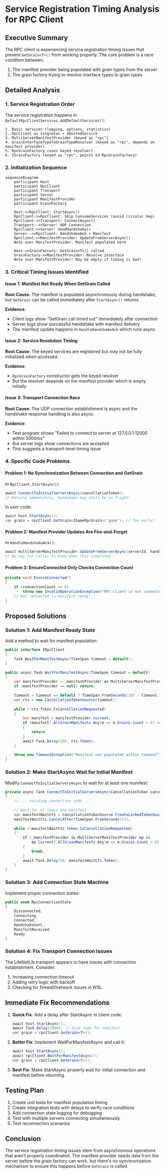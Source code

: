 # Service Registration Timing Analysis for RPC Client

## Executive Summary

The RPC client is experiencing service registration timing issues that prevent `GetGrain<T>()` from working properly. The core problem is a race condition between:
1. The manifest provider being populated with grain types from the server
2. The grain factory trying to resolve interface types to grain types

## Detailed Analysis

### 1. Service Registration Order

The service registration happens in `DefaultRpcClientServices.AddDefaultServices()`:

```
1. Basic services (logging, options, statistics)
2. RpcClient as singleton + IHostedService
3. MultiServerManifestProvider (keyed as "rpc")
4. GrainInterfaceTypeToGrainTypeResolver (keyed as "rpc", depends on manifest provider)
5. RpcGrainFactory (uses keyed resolver)
6. IGrainFactory (keyed as "rpc", points to RpcGrainFactory)
```

### 2. Initialization Sequence

```mermaid
sequenceDiagram
    participant Host
    participant RpcClient
    participant Transport
    participant Server
    participant ManifestProvider
    participant GrainFactory

    Host->>RpcClient: StartAsync()
    RpcClient->>RpcClient: Skip ConsumeServices (avoid circular dep)
    RpcClient->>Transport: ConnectAsync()
    Transport-->>Server: UDP Connection
    RpcClient->>Server: SendHandshake()
    Server-->>RpcClient: HandshakeAck + Manifest
    RpcClient->>ManifestProvider: UpdateFromServerAsync()
    Note over ManifestProvider: Manifest populated here
    
    Host->>GrainFactory: GetGrain<T>() called
    GrainFactory->>ManifestProvider: Resolve interface
    Note over ManifestProvider: May be empty if timing is bad!
```

### 3. Critical Timing Issues Identified

#### Issue 1: Manifest Not Ready When GetGrain Called

**Root Cause**: The manifest is populated asynchronously during handshake, but `GetGrain` can be called immediately after `StartAsync()` returns.

**Evidence**:
- Client logs show "GetGrain call timed out" immediately after connection
- Server logs show successful handshake with manifest delivery
- The manifest update happens in `HandleHandshakeAck` which runs async

#### Issue 2: Service Resolution Timing

**Root Cause**: The keyed services are registered but may not be fully initialized when accessed.

**Evidence**:
- `RpcGrainFactory` constructor gets the keyed resolver
- But the resolver depends on the manifest provider which is empty initially

#### Issue 3: Transport Connection Race

**Root Cause**: The UDP connection establishment is async and the handshake response handling is also async.

**Evidence**:
- Test program shows "Failed to connect to server at 127.0.0.1:12000 within 5000ms"
- But server logs show connections are accepted
- This suggests a transport-level timing issue

### 4. Specific Code Problems

#### Problem 1: No Synchronization Between Connection and GetGrain

In `RpcClient.StartAsync()`:
```csharp
await ConnectToInitialServersAsync(cancellationToken);
// Returns immediately, handshake may still be in flight!
```

In user code:
```csharp
await host.StartAsync();
var grain = rpcClient.GetGrain<IGameRpcGrain>("game"); // Too early!
```

#### Problem 2: Manifest Provider Updates Are Fire-and-Forget

In `HandleHandshakeAck()`:
```csharp
await multiServerManifestProvider.UpdateFromServerAsync(serverId, handshakeAck.GrainManifest);
// No way for caller to know when this completes
```

#### Problem 3: EnsureConnected Only Checks Connection Count

```csharp
private void EnsureConnected()
{
    if (connectionCount == 0)
        throw new InvalidOperationException("RPC client is not connected to any servers");
    // But connected != manifest ready!
}
```

## Proposed Solutions

### Solution 1: Add Manifest Ready State

Add a method to wait for manifest population:

```csharp
public interface IRpcClient
{
    Task WaitForManifestAsync(TimeSpan timeout = default);
}

public async Task WaitForManifestAsync(TimeSpan timeout = default)
{
    var manifestProvider = _manifestProvider as MultiServerManifestProvider;
    if (manifestProvider == null) return;
    
    timeout = timeout == default ? TimeSpan.FromSeconds(10) : timeout;
    var cts = new CancellationTokenSource(timeout);
    
    while (!cts.Token.IsCancellationRequested)
    {
        var manifest = manifestProvider.Current;
        if (manifest?.AllGrainManifests.Any(m => m.Grains.Count > 0) == true)
        {
            return;
        }
        await Task.Delay(100, cts.Token);
    }
    
    throw new TimeoutException("Manifest not populated within timeout");
}
```

### Solution 2: Make StartAsync Wait for Initial Manifest

Modify `ConnectToInitialServersAsync` to wait for at least one manifest:

```csharp
private async Task ConnectToInitialServersAsync(CancellationToken cancellationToken)
{
    // ... existing connection code ...
    
    // Wait for at least one manifest
    var manifestWaitCts = CancellationTokenSource.CreateLinkedTokenSource(cancellationToken);
    manifestWaitCts.CancelAfter(TimeSpan.FromSeconds(5));
    
    while (!manifestWaitCts.Token.IsCancellationRequested)
    {
        if (_manifestProvider is MultiServerManifestProvider mp && 
            mp.Current?.AllGrainManifests.Any(m => m.Grains.Count > 0) == true)
        {
            break;
        }
        await Task.Delay(50, manifestWaitCts.Token);
    }
}
```

### Solution 3: Add Connection State Machine

Implement proper connection states:

```csharp
public enum RpcConnectionState
{
    Disconnected,
    Connecting,
    Connected,
    HandshakeSent,
    ManifestReceived,
    Ready
}
```

### Solution 4: Fix Transport Connection Issues

The LiteNetLib transport appears to have issues with connection establishment. Consider:
1. Increasing connection timeout
2. Adding retry logic with backoff
3. Checking for firewall/network issues in WSL

## Immediate Fix Recommendations

1. **Quick Fix**: Add a delay after StartAsync in client code:
   ```csharp
   await host.StartAsync();
   await Task.Delay(2000); // Give time for manifest
   var grain = rpcClient.GetGrain<T>();
   ```

2. **Better Fix**: Implement WaitForManifestAsync and call it:
   ```csharp
   await host.StartAsync();
   await rpcClient.WaitForManifestAsync();
   var grain = rpcClient.GetGrain<T>();
   ```

3. **Best Fix**: Make StartAsync properly wait for initial connection and manifest before returning.

## Testing Plan

1. Create unit tests for manifest population timing
2. Create integration tests with delays to verify race conditions
3. Add connection state logging for debugging
4. Test with multiple servers connecting simultaneously
5. Test reconnection scenarios

## Conclusion

The service registration timing issues stem from asynchronous operations that aren't properly coordinated. The manifest provider needs data from the server before the grain factory can work, but there's no synchronization mechanism to ensure this happens before `GetGrain` is called.